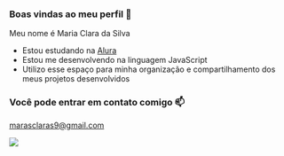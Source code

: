 ### Boas vindas ao meu perfil 💙

Meu nome é Maria Clara da Silva

- Estou estudando na [Alura](https://www.alura.com.br)
- Estou me desenvolvendo na linguagem JavaScript
- Utilizo esse espaço para minha organização e compartilhamento dos meus projetos desenvolvidos

### Você pode entrar em contato comigo 📫

marasclaras9@gmail.com


![](https://media1.tenor.com/m/CzaHhPyIR8gAAAAC/rosy00.gif)
